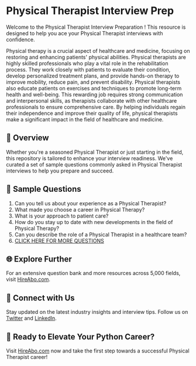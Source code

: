 # Physical Therapist Interview Prep

Welcome to the Physical Therapist Interview Preparation ! This resource is designed to help you ace your Physical Therapist interviews with confidence.

Physical therapy is a crucial aspect of healthcare and medicine, focusing on restoring and enhancing patients' physical abilities. Physical therapists are highly skilled professionals who play a vital role in the rehabilitation process. They work closely with patients to evaluate their condition, develop personalized treatment plans, and provide hands-on therapy to improve mobility, reduce pain, and prevent disability. Physical therapists also educate patients on exercises and techniques to promote long-term health and well-being. This rewarding job requires strong communication and interpersonal skills, as therapists collaborate with other healthcare professionals to ensure comprehensive care. By helping individuals regain their independence and improve their quality of life, physical therapists make a significant impact in the field of healthcare and medicine.

## 🚀 Overview

Whether you're a seasoned Physical Therapist or just starting in the field, this repository is tailored to enhance your interview readiness. We've curated a set of sample questions commonly asked in Physical Therapist interviews to help you prepare and succeed.

## 📝 Sample Questions

1. Can you tell us about your experience as a Physical Therapist?
2. What made you choose a career in Physical Therapy?
3. What is your approach to patient care?
4. How do you stay up to date with new developments in the field of Physical Therapy?
5. Can you describe the role of a Physical Therapist in a healthcare team?
6. [CLICK HERE FOR MORE QUESTIONS](https://hireabo.com/job/2_2_0/Physical%20Therapist)

## 🌐 Explore Further

For an extensive question bank and more resources across 5,000 fields, visit [HireAbo.com](https://www.hireabo.com).

## 📱 Connect with Us

Stay updated on the latest industry insights and interview tips. Follow us on [Twitter](https://twitter.com/hireabo) and [LinkedIn](https://www.linkedin.com/in/hire-abo-3609972a8/).

## 🚀 Ready to Elevate Your Python Career?

Visit [HireAbo.com](https://www.hireabo.com) now and take the first step towards a successful Physical Therapist career!
